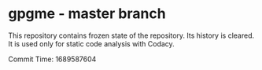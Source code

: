 # gpgme - master branch

This repository contains frozen state of the repository.
Its history is cleared. It is used only for static code
analysis with Codacy.

Commit Time: 1689587604